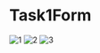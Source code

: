# Task1Form
![1](https://github.com/Sevgulketencii/Task1Form/assets/114435614/4c88eee3-7922-4853-8861-682887b3334f)
![2](https://github.com/Sevgulketencii/Task1Form/assets/114435614/e291f076-f497-4663-87bc-3d55b51c757c)
![3](https://github.com/Sevgulketencii/Task1Form/assets/114435614/dae37ee4-6fa5-40d3-aa76-9a4556515622)
